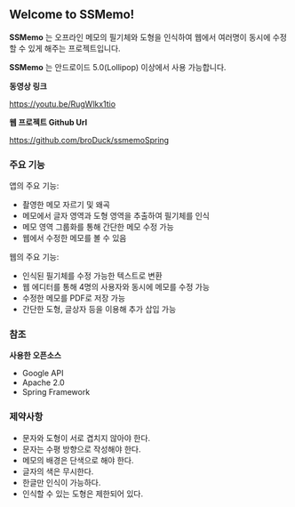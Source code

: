 ## Welcome to SSMemo! ##

**SSMemo** 는 오프라인 메모의  필기체와 도형을 인식하여 웹에서 여러명이 동시에 수정할 수 있게 해주는 프로젝트입니다.

**SSMemo** 는 안드로이드 5.0(Lollipop) 이상에서 사용 가능합니다.

**동영상 링크**

https://youtu.be/RugWlkx1tio

**웹 프로젝트 Github Url**

https://github.com/broDuck/ssmemoSpring


### 주요 기능 ###

앱의 주요 기능:

- 촬영한 메모 자르기 및 왜곡
- 메모에서 글자 영역과 도형 영역을 추출하여 필기체를 인식
- 메모 영역 그룹화를 통해 간단한 메모 수정 가능
- 웹에서 수정한 메모를 볼 수 있음

웹의 주요 기능:

- 인식된 필기체를 수정 가능한 텍스트로 변환
- 웹 에디터를 통해 4명의 사용자와 동시에 메모를 수정 가능
- 수정한 메모를 PDF로 저장 가능
- 간단한 도형, 글상자 등을 이용해 추가 삽입 가능


### 참조 ###
**사용한 오픈소스**

- Google API
- Apache 2.0
- Spring Framework

### 제약사항 ###

- 문자와 도형이 서로 겹치지 않아야 한다.
- 문자는 수평 방향으로 작성해야 한다.
- 메모의 배경은 단색으로 해야 한다.
- 글자의 색은 무시한다.
- 한글만 인식이 가능하다.
- 인식할 수 있는 도형은 제한되어 있다.